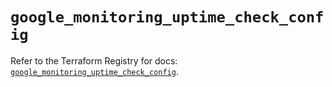 # `google_monitoring_uptime_check_config`

Refer to the Terraform Registry for docs: [`google_monitoring_uptime_check_config`](https://registry.terraform.io/providers/hashicorp/google/6.22.0/docs/resources/monitoring_uptime_check_config).
